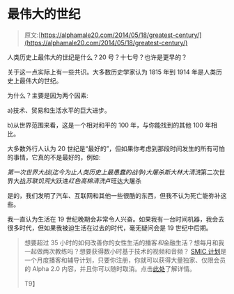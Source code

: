# 最伟大的世纪

> 原文:[https://alphamale20.com/2014/05/18/greatest-century/](https://alphamale20.com/2014/05/18/greatest-century/)

人类历史上最伟大的世纪是什么？20 号？十七号？也许是更早的？

关于这一点实际上有一些共识。大多数历史学家认为 1815 年到 1914 年是人类历史上最伟大的世纪。

为什么？主要是因为两个因素:

a)技术、贸易和生活水平的巨大进步。

b)从世界范围来看，这是一个相对和平的 100 年，与你能找到的其他 100 年相比。

大多数外行人认为 20 世纪是“最好的”，但如果你考虑到那段时间发生的所有可怕的事情，它真的不是最好的，例如:

*第一次世界大战(迄今为止人类历史上最愚蠢的战争)*大屠杀*斯大林大清洗*第二次世界大战*苏联饥荒*大跃进*红色高棉清洗*卢旺达大屠杀

是的，我们发明了汽车、互联网和其他一些很酷的东西，但我不认为死亡能弥补这些。

我一直认为生活在 19 世纪晚期会非常令人兴奋。如果我有一台时间机器，我会去很多时代，但如果我被迫生活在过去的时代，毫无疑问会是 19 世纪中后期。

> 想要超过 35 小时的如何改善你的女性生活的播客*和*金融生活？想每月和我一起做两次教练吗？想要获得数小时基于技术的视频和音频？ [SMIC 计划](https://alphamale20.kartra.com/page/vIL17)是一个月度播客和辅导计划，只要你注册，你就可以获得大量独家、仅限会员的 Alpha 2.0 内容，并且你可以随时取消。点击[此处](https://alphamale20.kartra.com/page/vIL17)了解详情。
> 
> T9】
